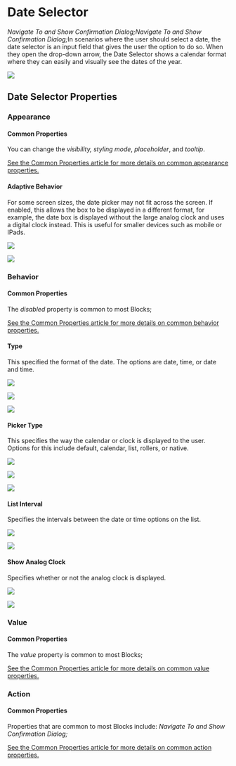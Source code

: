 # Date Selector

_Navigate To and Show Confirmation Dialog;Navigate To and Show Confirmation Dialog;_&#x49;n scenarios where the user should select a date, the date selector is an input field that gives the user the option to do so. When they open the drop-down arrow, the Date Selector shows a calendar format where they can easily and visually see the dates of the year.

![](<../../.gitbook/assets/image (264).png>)

## Date Selector Properties

### Appearance

#### Common Properties

You can change the _visibility, styling mode_, _placeholder_, and _tooltip_.&#x20;

[See the Common Properties article for more details on common appearance properties.](../common-properties.md#appearance)

#### Adaptive Behavior

For some screen sizes, the date picker may not fit across the screen. If enabled, this allows the box to be displayed in a different format, for example, the date box is displayed without the large analog clock and uses a digital clock instead. This is useful for smaller devices such as mobile or IPads.

![](<../../.gitbook/assets/image (1352).png>)

![](<../../.gitbook/assets/image (825).png>)

### Behavior

#### Common Properties

The _disabled_ property is common to most Blocks;

[See the Common Properties article for more details on common behavior properties.](../common-properties.md#behavior)

#### Type

This specified the format of the date. The options are date, time, or date and time.

![](<../../.gitbook/assets/image (1592).png>)

![](<../../.gitbook/assets/image (874).png>)

![](<../../.gitbook/assets/image (10).png>)

#### Picker Type

This specifies the way the calendar or clock is displayed to the user. Options for this include default, calendar, list, rollers, or native.&#x20;

![](<../../.gitbook/assets/image (1615).png>)

![](<../../.gitbook/assets/image (1805).png>)

![](<../../.gitbook/assets/image (729).png>)

#### List Interval

Specifies the intervals between the date or time options on the list.

![](<../../.gitbook/assets/image (339).png>)

![](<../../.gitbook/assets/image (1816).png>)

#### Show Analog Clock

Specifies whether or not the analog clock is displayed.

![](<../../.gitbook/assets/image (1820).png>)

![](<../../.gitbook/assets/image (99).png>)

### Value

#### Common Properties

The _value_ property is common to most Blocks;

[See the Common Properties article for more details on common value properties.](../common-properties.md#behavior-1)

### Action

#### Common Properties

Properties that are common to most Blocks include: _Navigate To and Show Confirmation Dialog;_

[See the Common Properties article for more details on common action properties.](../common-properties.md#action)
